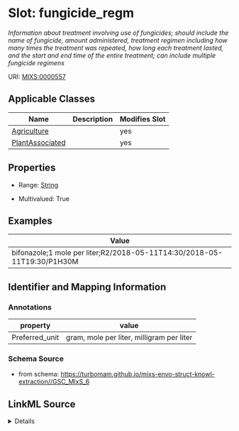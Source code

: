 # Slot: fungicide_regm


_Information about treatment involving use of fungicides; should include the name of fungicide, amount administered, treatment regimen including how many times the treatment was repeated, how long each treatment lasted, and the start and end time of the entire treatment; can include multiple fungicide regimens_



URI: [MIXS:0000557](https://w3id.org/mixs/0000557)



<!-- no inheritance hierarchy -->




## Applicable Classes

| Name | Description | Modifies Slot |
| --- | --- | --- |
[Agriculture](Agriculture.md) |  |  yes  |
[PlantAssociated](PlantAssociated.md) |  |  yes  |







## Properties

* Range: [String](String.md)

* Multivalued: True






## Examples

| Value |
| --- |
| bifonazole;1 mole per liter;R2/2018-05-11T14:30/2018-05-11T19:30/P1H30M |

## Identifier and Mapping Information





### Annotations

| property | value |
| --- | --- |
| Preferred_unit | gram, mole per liter, milligram per liter |



### Schema Source


* from schema: https://turbomam.github.io/mixs-envo-struct-knowl-extraction//GSC_MIxS_6




## LinkML Source

<details>
```yaml
name: fungicide_regm
annotations:
  Preferred_unit:
    tag: Preferred_unit
    value: gram, mole per liter, milligram per liter
description: Information about treatment involving use of fungicides; should include
  the name of fungicide, amount administered, treatment regimen including how many
  times the treatment was repeated, how long each treatment lasted, and the start
  and end time of the entire treatment; can include multiple fungicide regimens
title: fungicide regimen
notes:
- regimen
examples:
- value: bifonazole;1 mole per liter;R2/2018-05-11T14:30/2018-05-11T19:30/P1H30M
from_schema: https://turbomam.github.io/mixs-envo-struct-knowl-extraction//GSC_MIxS_6
rank: 1000
slot_uri: MIXS:0000557
multivalued: true
alias: fungicide_regm
domain_of:
- Agriculture
- PlantAssociated
range: string

```
</details>